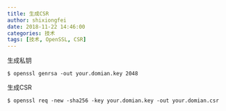 ```yaml
---
title: 生成CSR
author: shixiongfei
date: 2018-11-22 14:46:00
categories: 技术
tags: [技术, OpenSSL, CSR]
---
```


生成私钥

```shell
$ openssl genrsa -out your.domian.key 2048
```

生成CSR

```shell
$ openssl req -new -sha256 -key your.domian.key -out your.domian.csr
```
